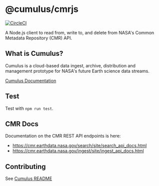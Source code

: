 # @cumulus/cmrjs

[![CircleCI](https://circleci.com/gh/cumulus-nasa/cumulus.svg?style=svg)](https://circleci.com/gh/cumulus-nasa/cumulus)

A Node.js client to read from, write to, and delete from NASA's Common Metadata Repository (CMR) API.

## What is Cumulus?

Cumulus is a cloud-based data ingest, archive, distribution and management prototype for NASA's future Earth science data streams.

[Cumulus Documentation](https://cumulus-nasa.github.io/)

## Test

Test with `npm run test`.

## CMR Docs

Documentation on the CMR REST API endpoints is here:

- https://cmr.earthdata.nasa.gov/search/site/search_api_docs.html
- https://cmr.earthdata.nasa.gov/ingest/site/ingest_api_docs.html


## Contributing

See [Cumulus README](https://github.com/cumulus-nasa/cumulus/blob/master/README.md#installing-and-deploying)
